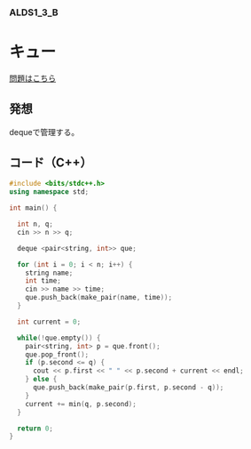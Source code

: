 ### ALDS1_3_B

# キュー

  [問題はこちら](https://onlinejudge.u-aizu.ac.jp/courses/lesson/1/ALDS1/3/ALDS1_3_B)


## 発想

  dequeで管理する。<br>


## コード（C++）

```cpp
#include <bits/stdc++.h>
using namespace std;

int main() {

  int n, q;
  cin >> n >> q;

  deque <pair<string, int>> que;

  for (int i = 0; i < n; i++) {
    string name;
    int time;
    cin >> name >> time;
    que.push_back(make_pair(name, time));
  }

  int current = 0;

  while(!que.empty()) {
    pair<string, int> p = que.front();
    que.pop_front();
    if (p.second <= q) {
      cout << p.first << " " << p.second + current << endl;
    } else {
      que.push_back(make_pair(p.first, p.second - q));
    }
    current += min(q, p.second);
  }

  return 0;
}
```
